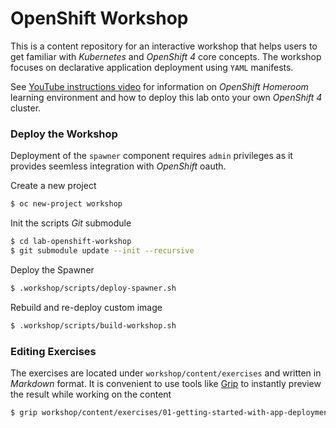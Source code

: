 OpenShift Workshop
==================


This is a content repository for an interactive workshop that helps users to get familiar with *Kubernetes* and *OpenShift 4* core concepts. The workshop focuses on declarative application deployment using `YAML` manifests.

See [YouTube instructions video](https://www.youtube.com/watch?v=HxBfCRGCvyc&t=251s) for information on *OpenShift Homeroom* learning environment and how to deploy this lab onto your own *OpenShift 4* cluster.

### Deploy the Workshop

Deployment of the `spawner` component requires `admin` privileges as it provides seemless integration with *OpenShift* oauth.

Create a new project

```bash
$ oc new-project workshop
```

Init the scripts *Git* submodule

```bash
$ cd lab-openshift-workshop
$ git submodule update --init --recursive
```

Deploy the Spawner

```bash
$ .workshop/scripts/deploy-spawner.sh
```

Rebuild and re-deploy custom image

```bash
$ .workshop/scripts/build-workshop.sh
```

### Editing Exercises

The exercises are located under `workshop/content/exercises` and written in *Markdown* format. It is convenient to use tools like [Grip](https://github.com/joeyespo/grip) to instantly preview the result while working on the content

```bash
$ grip workshop/content/exercises/01-getting-started-with-app-deployment.md
```
